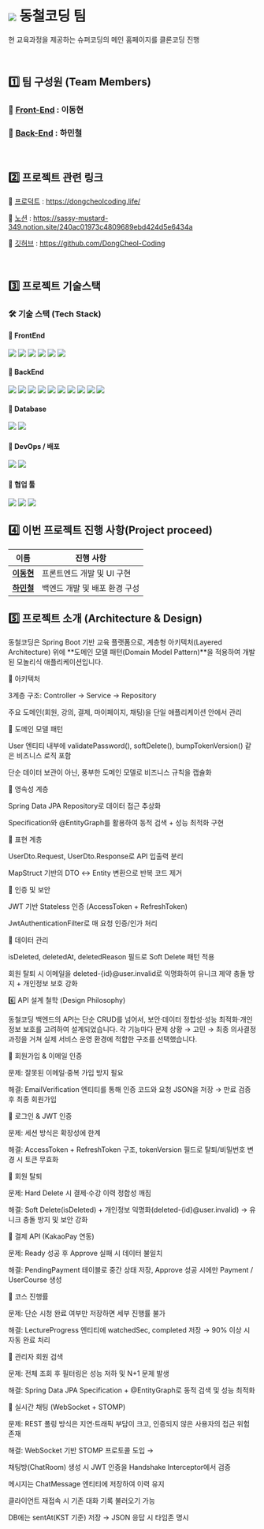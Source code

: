 # <img src="https://avatars.githubusercontent.com/u/223587735?s=50&v=4"> 동철코딩 팀

현 교육과정을 제공하는 슈퍼코딩의 메인 홈페이지를 클론코딩 진행

<br>

## 1️⃣ 팀 구성원 (Team Members)

### 🔹 [Front-End](https://github.com/DongCheol-Coding/ei_frontend) : 이동현


### 🔹 [Back-End](https://github.com/DongCheol-Coding/ei_backend) : 하민철

<br>

## 2️⃣ 프로젝트 관련 링크

🔹 [프로덕트](https://dongcheolcoding.life/) : https://dongcheolcoding.life/

🔹 [노션](https://sassy-mustard-349.notion.site/240ac01973c4809689ebd424d5e6434a) : https://sassy-mustard-349.notion.site/240ac01973c4809689ebd424d5e6434a

🔹 [깃허브](https://github.com/DongCheol-Coding) : https://github.com/DongCheol-Coding

<br>

## 3️⃣ 프로젝트 기술스택

### 🛠️ 기술 스택 (Tech Stack)

#### 🔹 FrontEnd

<img src="https://img.shields.io/badge/JavaScript-F7DF1E?style=for-the-badge&logo=javascript&logoColor=white"/> <img src="https://img.shields.io/badge/React-61DAFB?style=for-the-badge&logo=react&logoColor=white"/> <img src="https://img.shields.io/badge/Redux-764ABC?style=for-the-badge&logo=redux&logoColor=white"/> <img src="https://img.shields.io/badge/TailwindCSS-06B6D4?style=for-the-badge&logo=tailwindcss&logoColor=white"/> <img src="https://img.shields.io/badge/Vite-646CFF?style=for-the-badge&logo=vite&logoColor=white"/> <img src="https://img.shields.io/badge/ReactRouter-CA4245?style=for-the-badge&logo=reactrouter&logoColor=white"/>

#### 🔹 BackEnd

<img src="https://img.shields.io/badge/Java-007396?style=for-the-badge&logo=OpenJDK&logoColor=white"/> <img src="https://img.shields.io/badge/SpringBoot-6DB33F?style=for-the-badge&logo=springboot&logoColor=white"/> <img src="https://img.shields.io/badge/SpringSecurity-6DB33F?style=for-the-badge&logo=springsecurity&logoColor=white"/> <img src="https://img.shields.io/badge/JWT-000000?style=for-the-badge&logo=jsonwebtokens&logoColor=white"/> <img src="https://img.shields.io/badge/OAuth-2F6B9A?style=for-the-badge&logo=oauth&logoColor=white"/> <img src="https://img.shields.io/badge/JPA-59666C?style=for-the-badge&logo=hibernate&logoColor=white"/> <img src="https://img.shields.io/badge/Gradle-02303A?style=for-the-badge&logo=gradle&logoColor=white"/> <img src="https://img.shields.io/badge/MapStruct-0EA5E9?style=for-the-badge"/> <img src="https://img.shields.io/badge/Lombok-F47C15?style=for-the-badge&logo=lombok&logoColor=white"/> <img src="https://img.shields.io/badge/EmailSender-EA4335?style=for-the-badge&logo=gmail&logoColor=white"/>

#### 🔹 Database

<img src="https://img.shields.io/badge/MySQL-4479A1?style=for-the-badge&logo=mysql&logoColor=white"/> <img src="https://img.shields.io/badge/AWS RDS-527FFF?style=for-the-badge&logo=amazonrds&logoColor=white"/>

#### 🔹 DevOps / 배포

<img src="https://img.shields.io/badge/AWS EC2-FF9900?style=for-the-badge&logo=amazonec2&logoColor=white"/> <img src="https://img.shields.io/badge/AWS S3-569A31?style=for-the-badge&logo=amazons3&logoColor=white"/>

#### 🔹 협업 툴

<img src="https://img.shields.io/badge/Git-F05032?style=for-the-badge&logo=git&logoColor=white"/> <img src="https://img.shields.io/badge/GitHub-181717?style=for-the-badge&logo=github&logoColor=white"/> <img src="https://img.shields.io/badge/Notion-000000?style=for-the-badge&logo=notion&logoColor=white"/>
<br>

## 4️⃣ 이번 프로젝트 진행 사항(Project proceed)

| 이름                                         | 진행 사항 |
| -------------------------------------------- | --------- |
| [**이동현**](https://github.com/soohofather) | 프론트엔드 개발 및 UI 구현  |
| [**하민철**](https://github.com/teotaku)     | 백엔드 개발 및 배포 환경 구성   |

## 5️⃣ 프로젝트 소개 (Architecture & Design)

동철코딩은 Spring Boot 기반 교육 플랫폼으로,
계층형 아키텍처(Layered Architecture) 위에 **도메인 모델 패턴(Domain Model Pattern)**을 적용하여 개발된 모놀리식 애플리케이션입니다.

🔹 아키텍처

3계층 구조: Controller → Service → Repository

주요 도메인(회원, 강의, 결제, 마이페이지, 채팅)을 단일 애플리케이션 안에서 관리

🔹 도메인 모델 패턴

User 엔티티 내부에 validatePassword(), softDelete(), bumpTokenVersion() 같은 비즈니스 로직 포함

단순 데이터 보관이 아닌, 풍부한 도메인 모델로 비즈니스 규칙을 캡슐화

🔹 영속성 계층

Spring Data JPA Repository로 데이터 접근 추상화

Specification<User>와 @EntityGraph를 활용하여 동적 검색 + 성능 최적화 구현

🔹 표현 계층

UserDto.Request, UserDto.Response로 API 입출력 분리

MapStruct 기반의 DTO ↔ Entity 변환으로 반복 코드 제거

🔹 인증 및 보안

JWT 기반 Stateless 인증 (AccessToken + RefreshToken)

JwtAuthenticationFilter로 매 요청 인증/인가 처리

🔹 데이터 관리

isDeleted, deletedAt, deletedReason 필드로 Soft Delete 패턴 적용

회원 탈퇴 시 이메일을 deleted-{id}@user.invalid로 익명화하여 유니크 제약 충돌 방지 + 개인정보 보호 강화

6️⃣ API 설계 철학 (Design Philosophy)

동철코딩 백엔드의 API는 단순 CRUD를 넘어서, 보안·데이터 정합성·성능 최적화·개인정보 보호를 고려하여 설계되었습니다.
각 기능마다 문제 상황 → 고민 → 최종 의사결정 과정을 거쳐 실제 서비스 운영 환경에 적합한 구조를 선택했습니다.

🔹 회원가입 & 이메일 인증

문제: 잘못된 이메일·중복 가입 방지 필요

해결: EmailVerification 엔티티를 통해 인증 코드와 요청 JSON을 저장 → 만료 검증 후 최종 회원가입

🔹 로그인 & JWT 인증

문제: 세션 방식은 확장성에 한계

해결: AccessToken + RefreshToken 구조, tokenVersion 필드로 탈퇴/비밀번호 변경 시 토큰 무효화

🔹 회원 탈퇴

문제: Hard Delete 시 결제·수강 이력 정합성 깨짐

해결: Soft Delete(isDeleted) + 개인정보 익명화(deleted-{id}@user.invalid) → 유니크 충돌 방지 및 보안 강화

🔹 결제 API (KakaoPay 연동)

문제: Ready 성공 후 Approve 실패 시 데이터 불일치

해결: PendingPayment 테이블로 중간 상태 저장, Approve 성공 시에만 Payment / UserCourse 생성

🔹 코스 진행률

문제: 단순 시청 완료 여부만 저장하면 세부 진행률 불가

해결: LectureProgress 엔티티에 watchedSec, completed 저장 → 90% 이상 시 자동 완료 처리

🔹 관리자 회원 검색

문제: 전체 조회 후 필터링은 성능 저하 및 N+1 문제 발생

해결: Spring Data JPA Specification + @EntityGraph로 동적 검색 및 성능 최적화

🔹 실시간 채팅 (WebSocket + STOMP)

문제: REST 폴링 방식은 지연·트래픽 부담이 크고, 인증되지 않은 사용자의 접근 위험 존재

해결: WebSocket 기반 STOMP 프로토콜 도입 →

채팅방(ChatRoom) 생성 시 JWT 인증을 Handshake Interceptor에서 검증

메시지는 ChatMessage 엔티티에 저장하여 이력 유지

클라이언트 재접속 시 기존 대화 기록 불러오기 가능

DB에는 sentAt(KST 기준) 저장 → JSON 응답 시 타임존 명시

